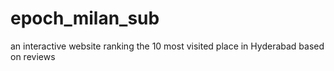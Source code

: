 # epoch_milan_sub
an interactive website ranking the 10 most visited place in Hyderabad based on reviews
